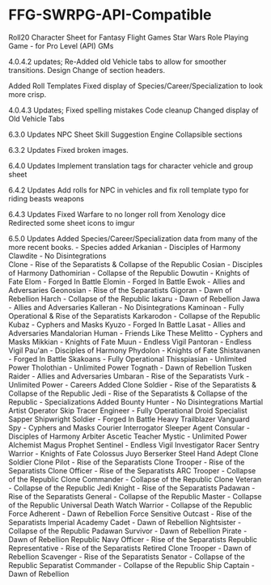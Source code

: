 # FFG-SWRPG-API-Compatible
Roll20 Character Sheet for Fantasy Flight Games Star Wars Role Playing Game - for Pro Level (API) GMs

4.0.4.2 updates;
Re-Added old Vehicle tabs to allow for smoother transitions.
Design Change of section headers.

Added Roll Templates
Fixed display of Species/Career/Specialization to look more crisp.

4.0.4.3 Updates;
Fixed spelling mistakes
Code cleanup
Changed display of Old Vehicle Tabs

6.3.0 Updates
NPC Sheet
Skill Suggestion Engine
Collapsible sections

6.3.2 Updates
Fixed broken images.

6.4.0 Updates
Implement translation tags for character vehicle and group sheet

6.4.2 Updates
Add rolls for NPC in vehicles and fix roll template typo for riding beasts weapons

6.4.3 Updates
Fixed Warfare to no longer roll from Xenology dice
Redirected some sheet icons to imgur

6.5.0 Updates
Added Species/Career/Specialization data from many of the more recent books.
	- Species added
		Arkanian			-  Disciples of Harmony
		Clawdite			-  No Disintegrations	
		Clone				-  Rise of the Separatists & Collapse of the Republic
		Cosian				-  Disciples of Harmony
		Dathomirian			-  Collapse of the Republic
		Dowutin				-  Knights of Fate
		Elom				-  Forged In Battle
		Elomin				-  Forged In Battle
		Ewok				-  Allies and Adversaries
		Geonosian			-  Rise of the Separatists
		Gigoran				-  Dawn of Rebellion
		Harch				-  Collapse of the Republic
		Iakaru				-  Dawn of Rebellion
		Jawa				-  Allies and Adversaries
		Kalleran			-  No Disintegrations
		Kaminoan			-  Fully Operational & Rise of the Separatists
		Karkarodon			-  Collapse of the Republic
		Kubaz				-  Cyphers and Masks
		Kyuzo				-  Forged In Battle
		Lasat				-  Allies and Adversaries
		Mandalorian Human	-  Friends Like These
		Melitto				-  Cyphers and Masks
		Mikkian				-  Knights of Fate
		Muun				-  Endless Vigil
		Pantoran			-  Endless Vigil
		Pau'an				-  Disciples of Harmony
		Phydolon			-  Knights of Fate
		Shistavanen			-  Forged In Battle
		Skakoans			-  Fully Operational
		Thisspiasian		-  Unlimited Power
		Tholothian			-  Unlimited Power
		Tognath				-  Dawn of Rebellion
		Tusken Raider		-  Allies and Adversaries
		Umbaran				-  Rise of the Separatists
		Vurk				-  Unlimited Power
	- Careers Added
		Clone Soldier		-  Rise of the Separatists & Collapse of the Republic
		Jedi				-  Rise of the Separatists & Collapse of the Republic
	- Specializations Added
		Bounty Hunter		-  No Disintegrations
			Martial Artist
			Operator
			Skip Tracer
		Engineer			-  Fully Operational
			Droid Specialist
			Sapper
			Shipwright
		Soldier				-  Forged In Battle
			Heavy
			Trailblazer
			Vanguard
		Spy					-  Cyphers and Masks
			Courier
			Interrogator
			Sleeper Agent
		Consular			-  Disciples of Harmony
			Arbiter
			Ascetic
			Teacher
		Mystic				-  Unlimited Power
			Alchemist
			Magus
			Prophet
		Sentinel			-  Endless Vigil
			Investigator
			Racer
			Sentry
		Warrior				-  Knights of Fate
			Colossus
			Juyo Berserker
			Steel Hand Adept
		Clone Soldier
			Clone Pilot		-  Rise of the Separatists
			Clone Trooper	-  Rise of the Separatists
			Clone Officer   -  Rise of the Separatists
			ARC Trooper		-  Collapse of the Republic
			Clone Commander	-  Collapse of the Republic
			Clone Veteran	-  Collapse of the Republic
		Jedi
			Knight			-  Rise of the Separatists
			Padawan			-  Rise of the Separatists
			General			-  Collapse of the Republic
			Master			-  Collapse of the Republic
		Universal
			Death Watch Warrior		-  Collapse of the Republic
			Force Adherent			-  Dawn of Rebellion
			Force Sensitive Outcast	-  Rise of the Separatists
			Imperial Academy Cadet	-  Dawn of Rebellion
			Nightsister				-  Collapse of the Republic
			Padawan Survivor		-  Dawn of Rebellion
			Pirate					-  Dawn of Rebellion
			Republic Navy Officer	-  Rise of the Separatists
			Republic Representative	-  Rise of the Separatists
			Retired Clone Trooper	-  Dawn of Rebellion
			Scavenger				-  Rise of the Separatists
			Senator					-  Collapse of the Republic
			Separatist Commander	-  Collapse of the Republic
			Ship Captain			-  Dawn of Rebellion
	
